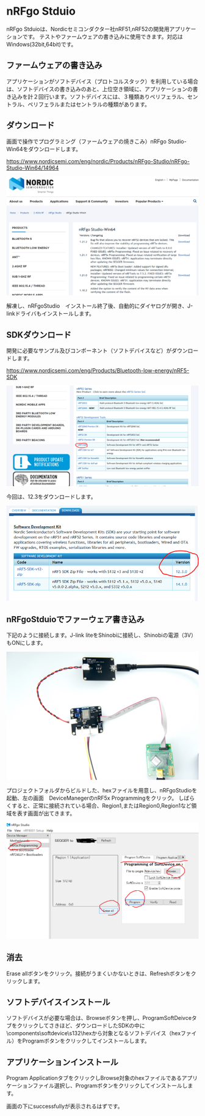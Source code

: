 # nRFgo Stduio

nRFgo Stduioは、Nordicセミコンダクター社nRF51,nRF52の開発用アプリケーションです。
テストやファームウェアの書き込みに使用できます。対応はWindows(32bit,64bit)です。

## ファームウェアの書き込み

アプリケーションがソフトデバイス（プロトコルスタック）を利用している場合は、ソフトデバイスの書き込みのあと、上位空き領域に、アプリケーションの書き込みを計２回行います。ソフトデバイスには、３種類ありペリフェラル、セントラル、ペリフェラルまたはセントラルの種類があります。

## ダウンロード

画面で操作でプログラミング（ファームウェアの焼きこみ）nRFgo Studio-Win64をダウンロードします。

https://www.nordicsemi.com/eng/nordic/Products/nRFgo-Studio/nRFgo-Studio-Win64/14964

![NRFGO](../img/NRF_GO/download.png)

解凍し、nRFgoStudio　インストール終了後、自動的にダイヤログが開き、J-linkドライバもインストールします。

## SDKダウンロード

開発に必要なサンプル及びコンポーネント（ソフトデバイスなど）がダウンロードします。

https://www.nordicsemi.com/eng/Products/Bluetooth-low-energy/nRF5-SDK

![NRFGO](../img/NRF_GO/sdk_download.png)

今回は、12.3をダウンロードします。

![NRFGO](../img/NRF_GO/DownloadSDK123.PNG)

## nRFgoStduioでファーウェア書き込み

下記のように接続します。J-link liteをShinobiに接続し、Shinobiの電源（3V）もONにします。

![NRFGO](../img/NRF_GO/Connect.JPG)

プロジェクトフォルダからビルドした、hexファイルを用意し、nRFgoStudioを起動、左の画面　DeviceManegerのnRF5x Programmingをクリック。
しばらくすると、正常に接続されている場合、Region1,またはRegion0,Region1など領域を表す画面が出てきます。

![NRFGO](../img/NRF_GO/Write.png)

## 消去

Erase allボタンをクリック。接続がうまくいかないときは、Refreshボタンをクリックします。

## ソフトデバイスインストール

ソフトデバイスが必要な場合は、Browseボタンを押し、ProgramSoftDeivceタブをクリックしてさきほど、ダウンロードしたSDKの中に\components\softdevice\s132\hexから対象となるソフトデバイス（hexファイル）をProgramボタンをクリックしてインストールします。

## アプリケーションインストール

Program ApplicationタブをクリックしBrowse対象のhexファイルであるアプリケーションファイル選択し、Programボタンをクリックしてインストールします。

画面の下にsuccessfullyが表示されるはずです。
